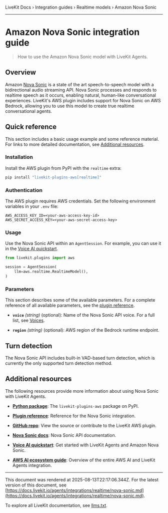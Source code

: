 LiveKit Docs › Integration guides › Realtime models › Amazon Nova Sonic

---

# Amazon Nova Sonic integration guide

> How to use the Amazon Nova Sonic model with LiveKit Agents.

## Overview

Amazon [Nova Sonic](https://aws.amazon.com/ai/generative-ai/nova/speech/) is a state of the art speech-to-speech model with a bidirectional audio streaming API. Nova Sonic processes and responds to realtime speech as it occurs, enabling natural, human-like conversational experiences. LiveKit's AWS plugin includes support for Nova Sonic on AWS Bedrock, allowing you to use this model to create true realtime conversational agents.

## Quick reference

This section includes a basic usage example and some reference material. For links to more detailed documentation, see [Additional resources](#additional-resources).

### Installation

Install the AWS plugin from PyPI with the `realtime` extra:

```bash
pip install "livekit-plugins-aws[realtime]"


```

### Authentication

The AWS plugin requires AWS credentials. Set the following environment variables in your `.env` file:

```shell
AWS_ACCESS_KEY_ID=<your-aws-access-key-id>
AWS_SECRET_ACCESS_KEY=<your-aws-secret-access-key>

```

### Usage

Use the Nova Sonic API within an `AgentSession`. For example, you can use it in the [Voice AI quickstart](https://docs.livekit.io/agents/start/voice-ai.md).

```python
from livekit.plugins import aws

session = AgentSession(
    llm=aws.realtime.RealtimeModel(),
)


```

### Parameters

This section describes some of the available parameters. For a complete reference of all available parameters, see the [plugin reference](https://docs.livekit.io/reference/python/v1/livekit/plugins/aws/experimental/realtime/index.html.md).

- **`voice`** _(string)_ (optional): Name of the Nova Sonic API voice. For a full list, see [Voices](https://docs.aws.amazon.com/nova/latest/userguide/available-voices.html).

- **`region`** _(string)_ (optional): AWS region of the Bedrock runtime endpoint.

## Turn detection

The Nova Sonic API includes built-in VAD-based turn detection, which is currently the only supported turn detection method.

## Additional resources

The following resources provide more information about using Nova Sonic with LiveKit Agents.

- **[Python package](https://pypi.org/project/livekit-plugins-aws/)**: The `livekit-plugins-aws` package on PyPI.

- **[Plugin reference](https://docs.livekit.io/reference/python/v1/livekit/plugins/aws/experimental/realtime/index.html.md)**: Reference for the Nova Sonic integration.

- **[GitHub repo](https://github.com/livekit/agents/tree/main/livekit-plugins/livekit-plugins-aws/livekit/plugins/aws/)**: View the source or contribute to the LiveKit AWS plugin.

- **[Nova Sonic docs](https://docs.aws.amazon.com/nova/latest/userguide/speech.html)**: Nova Sonic API documentation.

- **[Voice AI quickstart](https://docs.livekit.io/agents/start/voice-ai.md)**: Get started with LiveKit Agents and Amazon Nova Sonic.

- **[AWS AI ecosystem guide](https://docs.livekit.io/agents/integrations/aws.md)**: Overview of the entire AWS AI and LiveKit Agents integration.

---

This document was rendered at 2025-08-13T22:17:06.344Z.
For the latest version of this document, see [https://docs.livekit.io/agents/integrations/realtime/nova-sonic.md](https://docs.livekit.io/agents/integrations/realtime/nova-sonic.md).

To explore all LiveKit documentation, see [llms.txt](https://docs.livekit.io/llms.txt).